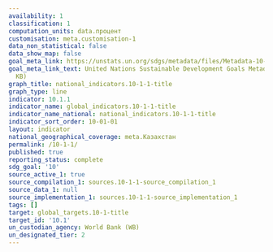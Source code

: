 ```yaml
---
availability: 1
classification: 1
computation_units: data.процент
customisation: meta.customisation-1
data_non_statistical: false
data_show_map: false
goal_meta_link: https://unstats.un.org/sdgs/metadata/files/Metadata-10-01-01.pdf
goal_meta_link_text: United Nations Sustainable Development Goals Metadata (PDF 221
  KB)
graph_title: national_indicators.10-1-1-title
graph_type: line
indicator: 10.1.1
indicator_name: global_indicators.10-1-1-title
indicator_name_national: national_indicators.10-1-1-title
indicator_sort_order: 10-01-01
layout: indicator
national_geographical_coverage: meta.Казахстан
permalink: /10-1-1/
published: true
reporting_status: complete
sdg_goal: '10'
source_active_1: true
source_compilation_1: sources.10-1-1-source_compilation_1
source_data_1: null
source_implementation_1: sources.10-1-1-source_implementation_1
tags: []
target: global_targets.10-1-title
target_id: '10.1'
un_custodian_agency: World Bank (WB)
un_designated_tier: 2
---
```

